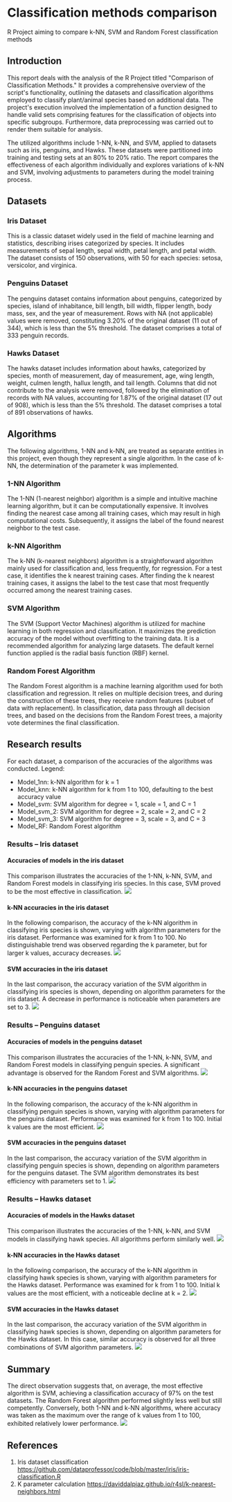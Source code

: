 # Classification methods comparison
R Project aiming to compare k-NN, SVM and Random Forest classification methods

## Introduction
This report deals with the analysis of the R Project titled "Comparison of Classification Methods." It provides a comprehensive overview of the script's functionality, outlining the datasets and classification algorithms employed to classify plant/animal species based on additional data. The project's execution involved the implementation of a function designed to handle valid sets comprising features for the classification of objects into specific subgroups. Furthermore, data preprocessing was carried out to render them suitable for analysis.

The utilized algorithms include 1-NN, k-NN, and SVM, applied to datasets such as iris, penguins, and Hawks. These datasets were partitioned into training and testing sets at an 80% to 20% ratio. The report compares the effectiveness of each algorithm individually and explores variations of k-NN and SVM, involving adjustments to parameters during the model training process.

## Datasets
### Iris Dataset
This is a classic dataset widely used in the field of machine learning and statistics, describing irises categorized by species. It includes measurements of sepal length, sepal width, petal length, and petal width. The dataset consists of 150 observations, with 50 for each species: setosa, versicolor, and virginica.

### Penguins Dataset
The penguins dataset contains information about penguins, categorized by species, island of inhabitance, bill length, bill width, flipper length, body mass, sex, and the year of measurement. Rows with NA (not applicable) values were removed, constituting 3.20% of the original dataset (11 out of 344), which is less than the 5% threshold. The dataset comprises a total of 333 penguin records.

### Hawks Dataset
The hawks dataset includes information about hawks, categorized by species, month of measurement, day of measurement, age, wing length, weight, culmen length, hallux length, and tail length. Columns that did not contribute to the analysis were removed, followed by the elimination of records with NA values, accounting for 1.87% of the original dataset (17 out of 908), which is less than the 5% threshold. The dataset comprises a total of 891 observations of hawks.

## Algorithms
The following algorithms, 1-NN and k-NN, are treated as separate entities in this project, even though they represent a single algorithm. In the case of k-NN, the determination of the parameter k was implemented.

### 1-NN Algorithm
The 1-NN (1-nearest neighbor) algorithm is a simple and intuitive machine learning algorithm, but it can be computationally expensive. It involves finding the nearest case among all training cases, which may result in high computational costs. Subsequently, it assigns the label of the found nearest neighbor to the test case.

### k-NN Algorithm
The k-NN (k-nearest neighbors) algorithm is a straightforward algorithm mainly used for classification and, less frequently, for regression. For a test case, it identifies the k nearest training cases. After finding the k nearest training cases, it assigns the label to the test case that most frequently occurred among the nearest training cases.

### SVM Algorithm
The SVM (Support Vector Machines) algorithm is utilized for machine learning in both regression and classification. It maximizes the prediction accuracy of the model without overfitting to the training data. It is a recommended algorithm for analyzing large datasets. The default kernel function applied is the radial basis function (RBF) kernel.

### Random Forest Algorithm
The Random Forest algorithm is a machine learning algorithm used for both classification and regression. It relies on multiple decision trees, and during the construction of these trees, they receive random features (subset of data with replacement). In classification, data pass through all decision trees, and based on the decisions from the Random Forest trees, a majority vote determines the final classification.

## Research results
For each dataset, a comparison of the accuracies of the algorithms was conducted. Legend:

- Model_1nn: k-NN algorithm for k = 1
- Model_knn: k-NN algorithm for k from 1 to 100, defaulting to the best accuracy value
- Model_svm: SVM algorithm for degree = 1, scale = 1, and C = 1
- Model_svm_2: SVM algorithm for degree = 2, scale = 2, and C = 2
- Model_svm_3: SVM algorithm for degree = 3, scale = 3, and C = 3
- Model_RF: Random Forest algorithm

### Results – Iris dataset
#### Accuracies of models in the iris dataset
This comparison illustrates the accuracies of the 1-NN, k-NN, SVM, and Random Forest models in classifying iris species. In this case, SVM proved to be the most effective in classification.
![](/src/acc-iris.png)

#### k-NN accuracies in the iris dataset
In the following comparison, the accuracy of the k-NN algorithm in classifying iris species is shown, varying with algorithm parameters for the iris dataset. Performance was examined for k from 1 to 100. No distinguishable trend was observed regarding the k parameter, but for larger k values, accuracy decreases.
![](/src/knn-iris.png)

#### SVM accuracies in the iris dataset
In the last comparison, the accuracy variation of the SVM algorithm in classifying iris species is shown, depending on algorithm parameters for the iris dataset. A decrease in performance is noticeable when parameters are set to 3.
![](/src/svm-iris.png)

### Results – Penguins dataset
#### Accuracies of models in the penguins dataset
This comparison illustrates the accuracies of the 1-NN, k-NN, SVM, and Random Forest models in classifying penguin species. A significant advantage is observed for the Random Forest and SVM algorithms.
![](/src/acc-penguins.png)

#### k-NN accuracies in the penguins dataset
In the following comparison, the accuracy of the k-NN algorithm in classifying penguin species is shown, varying with algorithm parameters for the penguins dataset. Performance was examined for k from 1 to 100. Initial k values are the most efficient.
![](/src/knn-penguins.png)

#### SVM accuracies in the penguins dataset
In the last comparison, the accuracy variation of the SVM algorithm in classifying penguin species is shown, depending on algorithm parameters for the penguins dataset. The SVM algorithm demonstrates its best efficiency with parameters set to 1.
![](/src/svm-penguins.png)

### Results – Hawks dataset
#### Accuracies of models in the Hawks dataset
This comparison illustrates the accuracies of the 1-NN, k-NN, and SVM models in classifying hawk species. All algorithms perform similarly well.
![](/src/acc-Hawks.png)

#### k-NN accuracies in the Hawks dataset
In the following comparison, the accuracy of the k-NN algorithm in classifying hawk species is shown, varying with algorithm parameters for the Hawks dataset. Performance was examined for k from 1 to 100. Initial k values are the most efficient, with a noticeable decline at k = 2.
![](/src/knn-Hawks.png)

#### SVM accuracies in the Hawks dataset
In the last comparison, the accuracy variation of the SVM algorithm in classifying hawk species is shown, depending on algorithm parameters for the Hawks dataset. In this case, similar accuracy is observed for all three combinations of SVM algorithm parameters.
![](/src/svm-hawks.png)

## Summary
The direct observation suggests that, on average, the most effective algorithm is SVM, achieving a classification accuracy of 97% on the test datasets. The Random Forest algorithm performed slightly less well but still competently. Conversely, both 1-NN and k-NN algorithms, where accuracy was taken as the maximum over the range of k values from 1 to 100, exhibited relatively lower performance.
![](/src/algorithms-overall.png)

## References
1. Iris dataset classification https://github.com/dataprofessor/code/blob/master/iris/iris-classification.R
2. K parameter calculation https://daviddalpiaz.github.io/r4sl/k-nearest-neighbors.html
